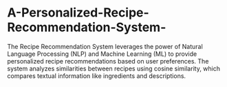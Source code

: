 # A-Personalized-Recipe-Recommendation-System-
The Recipe Recommendation System leverages the power of Natural Language Processing (NLP) and Machine Learning (ML) to provide personalized recipe recommendations based on user preferences. The system analyzes similarities between recipes using cosine similarity, which compares textual information like ingredients and descriptions. 
